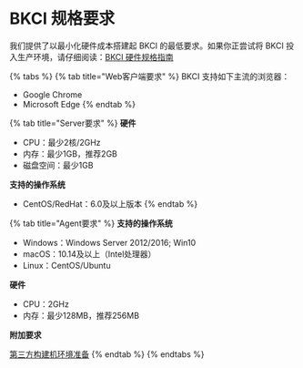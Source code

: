 # BKCI 规格要求

我们提供了以最小化硬件成本搭建起 BKCI 的最低要求。如果你正尝试将 BKCI 投入生产环境，请仔细阅读：[BKCI 硬件规格指南](bkci-ying-jian-gui-ge-zhi-nan.md)

{% tabs %}
{% tab title="Web客户端要求" %}
BKCI 支持如下主流的浏览器：

* Google Chrome
* Microsoft Edge
{% endtab %}

{% tab title="Server要求" %}
**硬件**

* CPU：最少2核/2GHz
* 内存：最少1GB，推荐2GB
* 磁盘空间：最少1GB

**支持的操作系统**

* CentOS/RedHat：6.0及以上版本
{% endtab %}

{% tab title="Agent要求" %}
**支持的操作系统**

* Windows：Windows Server 2012/2016; Win10
* macOS：10.14及以上（Intel处理器）
* Linux：CentOS/Ubuntu

**硬件**

* CPU：2GHz
* 内存：最少128MB，推荐256MB

**附加要求**

[第三方构建机环境准备](../../services/pools/jiang-ni-de-gou-jian-ji-tuo-guan-zhi-bkci/di-san-fang-gou-jian-ji-huan-jing-zhun-bei.md)
{% endtab %}
{% endtabs %}

